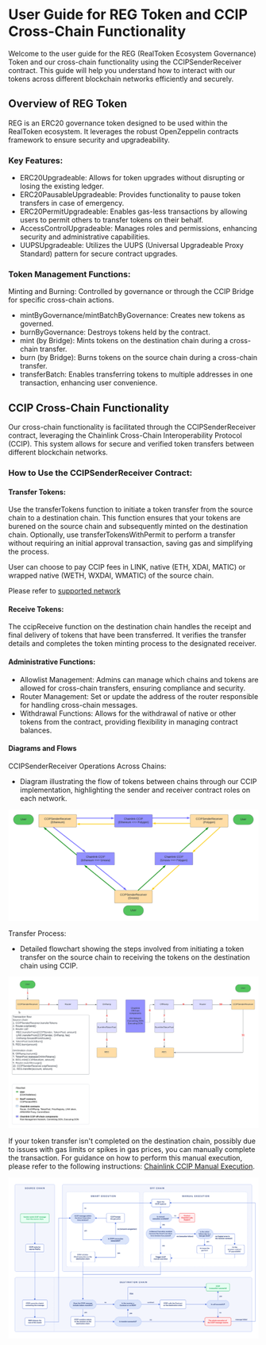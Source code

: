 # User Guide for REG Token and CCIP Cross-Chain Functionality

Welcome to the user guide for the REG (RealToken Ecosystem Governance) Token and our cross-chain functionality using the CCIPSenderReceiver contract. This guide will help you understand how to interact with our tokens across different blockchain networks efficiently and securely.

## Overview of REG Token

REG is an ERC20 governance token designed to be used within the RealToken ecosystem. It leverages the robust OpenZeppelin contracts framework to ensure security and upgradeability.

### Key Features:

- ERC20Upgradeable: Allows for token upgrades without disrupting or losing the existing ledger.
- ERC20PausableUpgradeable: Provides functionality to pause token transfers in case of emergency.
- ERC20PermitUpgradeable: Enables gas-less transactions by allowing users to permit others to transfer tokens on their behalf.
- AccessControlUpgradeable: Manages roles and permissions, enhancing security and administrative capabilities.
- UUPSUpgradeable: Utilizes the UUPS (Universal Upgradeable Proxy Standard) pattern for secure contract upgrades.

### Token Management Functions:

Minting and Burning: Controlled by governance or through the CCIP Bridge for specific cross-chain actions.

- mintByGovernance/mintBatchByGovernance: Creates new tokens as governed.
- burnByGovernance: Destroys tokens held by the contract.
- mint (by Bridge): Mints tokens on the destination chain during a cross-chain transfer.
- burn (by Bridge): Burns tokens on the source chain during a cross-chain transfer.
- transferBatch: Enables transferring tokens to multiple addresses in one transaction, enhancing user convenience.

## CCIP Cross-Chain Functionality

Our cross-chain functionality is facilitated through the CCIPSenderReceiver contract, leveraging the Chainlink Cross-Chain Interoperability Protocol (CCIP). This system allows for secure and verified token transfers between different blockchain networks.

### How to Use the CCIPSenderReceiver Contract:

#### Transfer Tokens:

Use the transferTokens function to initiate a token transfer from the source chain to a destination chain. This function ensures that your tokens are burened on the source chain and subsequently minted on the destination chain.
Optionally, use transferTokensWithPermit to perform a transfer without requiring an initial approval transaction, saving gas and simplifying the process.

User can choose to pay CCIP fees in LINK, native (ETH, XDAI, MATIC) or wrapped native (WETH, WXDAI, WMATIC) of the source chain.

Please refer to [supported network](https://docs.chain.link/ccip/supported-networks/v1_2_0/mainnet)

#### Receive Tokens:

The ccipReceive function on the destination chain handles the receipt and final delivery of tokens that have been transferred. It verifies the transfer details and completes the token minting process to the designated receiver.

#### Administrative Functions:

- Allowlist Management: Admins can manage which chains and tokens are allowed for cross-chain transfers, ensuring compliance and security.
- Router Management: Set or update the address of the router responsible for handling cross-chain messages.
- Withdrawal Functions: Allows for the withdrawal of native or other tokens from the contract, providing flexibility in managing contract balances.

#### Diagrams and Flows

CCIPSenderReceiver Operations Across Chains:

- Diagram illustrating the flow of tokens between chains through our CCIP implementation, highlighting the sender and receiver contract roles on each network.

![Alt text](./assets/images/REG-CCIP-chains.png "CCIPSenderReceiver on different chains")

Transfer Process:

- Detailed flowchart showing the steps involved from initiating a token transfer on the source chain to receiving the tokens on the destination chain using CCIP.

![Alt text](./assets/images/REG-CCIP-Flows.png "CCIP transferTokens flows")

If your token transfer isn't completed on the destination chain, possibly due to issues with gas limits or spikes in gas prices, you can manually complete the transaction. For guidance on how to perform this manual execution, please refer to the following instructions: [Chainlink CCIP Manual Execution](https://docs.chain.link/ccip/concepts/manual-execution).

![Alt text](./assets/images/manual-execution.png "manual-execution")
